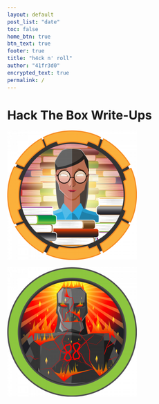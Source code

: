 ```yaml
---
layout: default
post_list: "date"
toc: false
home_btn: true
btn_text: true
footer: true
title: "h4ck n' roll"
author: "41fr3d0"
encrypted_text: true
permalink: /
---
```


# Hack The Box Write-Ups

[![Book](/assets/img/book/book.png "Book")](_posts/book/2020-07-25-book.md)

[![Sauna](/assets/img/sauna/sauna.png "Sauna")](_posts/sauna/2020-07-28-sauna.md)
 

